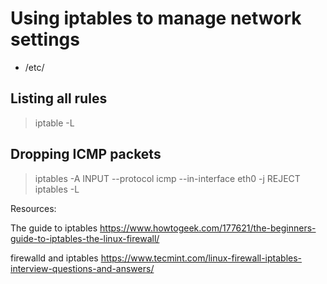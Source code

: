 # Using iptables to manage network settings

- /etc/

## Listing all rules

> iptable -L

## Dropping ICMP packets

> iptables -A INPUT --protocol icmp --in-interface eth0 -j REJECT
> iptables -L

Resources:

The guide to iptables
https://www.howtogeek.com/177621/the-beginners-guide-to-iptables-the-linux-firewall/

firewalld and iptables
https://www.tecmint.com/linux-firewall-iptables-interview-questions-and-answers/